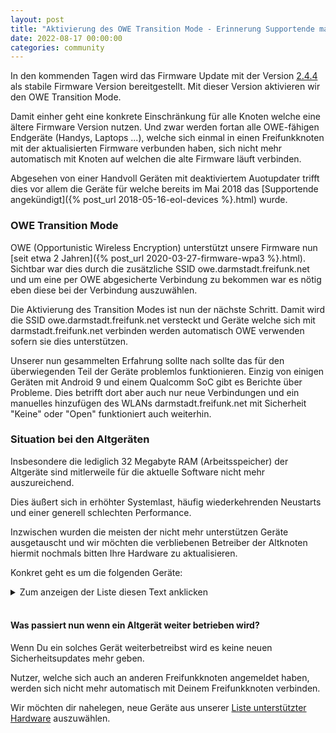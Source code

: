 ```yaml
---
layout: post
title: "Aktivierung des OWE Transition Mode - Erinnerung Supportende mancher Altgeräte"
date: 2022-08-17 00:00:00
categories: community
---
```


In den kommenden Tagen wird das Firmware Update mit der Version [2.4.4](https://forum.darmstadt.freifunk.net/t/2-4-4-gluon-v2021-1-2/936) als stabile Firmware Version bereitgestellt. Mit dieser Version aktivieren wir den OWE Transition Mode.

Damit einher geht eine konkrete Einschränkung für alle Knoten welche eine ältere Firmware Version nutzen. 
Und zwar werden fortan alle OWE-fähigen Endgeräte (Handys, Laptops ...), welche sich einmal in einen Freifunkknoten mit der aktualisierten Firmware verbunden haben, sich nicht mehr automatisch mit Knoten auf welchen die alte Firmware läuft verbinden.

Abgesehen von einer Handvoll Geräten mit deaktiviertem Auotupdater trifft dies vor allem die Geräte für welche bereits im Mai 2018 das [Supportende angekündigt]({% post_url 2018-05-16-eol-devices %}.html) wurde.

<!--*-->

### OWE Transition Mode

OWE (Opportunistic Wireless Encryption) unterstützt unsere Firmware nun [seit etwa 2 Jahren]({% post_url 2020-03-27-firmware-wpa3 %}.html). Sichtbar war dies durch die zusätzliche SSID owe.darmstadt.freifunk.net und um eine per OWE abgesicherte Verbindung zu bekommen war es nötig eben diese bei der Verbindung auszuwählen.

Die Aktivierung des Transition Modes ist nun der nächste Schritt. Damit wird die SSID owe.darmstadt.freifunk.net versteckt und Geräte welche sich mit darmstadt.freifunk.net verbinden werden automatisch OWE verwenden sofern sie dies unterstützen. 

Unserer nun gesammelten Erfahrung sollte nach sollte das für den überwiegenden Teil der Geräte problemlos funktionieren. Einzig von einigen Geräten mit Android 9 und einem Qualcomm SoC gibt es Berichte über Probleme. Dies betrifft dort aber auch nur neue Verbindungen und ein manuelles hinzufügen des WLANs darmstadt.freifunk.net mit Sicherheit "Keine" oder "Open" funktioniert auch weiterhin.


### Situation bei den Altgeräten

Insbesondere die lediglich 32 Megabyte RAM (Arbeitsspeicher) der Altgeräte sind mitlerweile für die aktuelle Software nicht mehr auszureichend.

Dies äußert sich in erhöhter Systemlast, häufig wiederkehrenden Neustarts und einer generell schlechten Performance.

Inzwischen wurden die meisten der nicht mehr unterstützen Geräte ausgetauscht und wir möchten die verbliebenen Betreiber der Altknoten hiermit nochmals bitten Ihre Hardware zu aktualisieren.

Konkret geht es um die folgenden Geräte:

<details>
  <summary>Zum anzeigen der Liste diesen Text anklicken<br></summary>

<h4>Alfa</h4>
<ul>
    <li>AP121</li>
    <li>AP121U</li>
    <li>Hornet-UB</li>
    <li>Tube2H</li>
    <li>N2</li>
    <li>N5</li>
</ul>

<h4>D-Link</h4>
<ul>
    <li>DIR-615</li>
</ul>

<h4>Linksys</h4>
<ul>
    <li>WRT160NL</li>
</ul>

<h4>TP-Link</h4>
<ul>
    <li>TL-MR13U</li>
    <li>TL-MR3020</li>
    <li>TL-MR3040</li>
    <li>TL-MR3220</li>
    <li>TL-MR3420</li>
    <li>TL-WA701N/ND</li>
    <li>TL-WA7210N/ND</li>
    <li>TL-WA730RE</li>
    <li>TL-WA750RE</li>
    <li>TL-WA7510N</li>
    <li>TL-WA801N/ND</li>
    <li>TL-WA830RE</li>
    <li>TL-WA850RE</li>
    <li>TL-WA860RE</li>
    <li>TL-WA901N/ND</li>
    <li>TL-WR1043N/ND (V1)</li>
    <li>TL-WR703N</li>
    <li>TL-WR710N</li>
    <li>TL-WR740N/ND</li>
    <li>TL-WR741N/ND</li>
    <li>TL-WR743N/ND</li>
    <li>TL-WR802N</li>
    <li>TL-WR810N</li>
    <li>TL-WR841N/ND</li>
    <li>TL-WR842N/ND (v1, v2)</li>
    <li>TL-WR843N/ND</li>
    <li>TL-WR940N/ND</li>
    <li>TL-WR941N/ND</li>
</ul>

<h4>Ubiquiti Networks</h4>
<ul>
    <li>AirGateway</li>
    <li>AirRouter</li>
    <li>Bullet</li>
    <li>Litestation SR71</li>
    <li>NanoStation Loco M2</li>
    <li>NanoStation Loco M5</li>
    <li>NanoStation M2</li>
    <li>NanoStation M5</li>
    <li>PicoStation</li>
</ul>

<h4>VoCore</h4>
<ul>
    <li>VoCore</li>
</ul>

</details><br>

#### Was passiert nun wenn ein Altgerät weiter betrieben wird?

Wenn Du ein solches Gerät weiterbetreibst wird es keine neuen Sicherheitsupdates mehr geben.

Nutzer, welche sich auch an anderen Freifunkknoten angemeldet haben, werden sich nicht mehr automatisch mit Deinem Freifunkknoten verbinden.

Wir möchten dir nahelegen, neue Geräte aus unserer [Liste unterstützter Hardware](https://darmstadt.freifunk.net/mitmachen/unterstuetzte-geraete/) auszuwählen.
